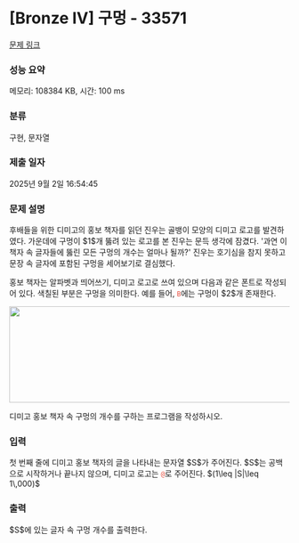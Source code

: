 # [Bronze IV] 구멍 - 33571 

[문제 링크](https://www.acmicpc.net/problem/33571) 

### 성능 요약

메모리: 108384 KB, 시간: 100 ms

### 분류

구현, 문자열

### 제출 일자

2025년 9월 2일 16:54:45

### 문제 설명

<p>후배들을 위한 디미고의 홍보 책자를 읽던 진우는 골뱅이 모양의 디미고 로고를 발견하였다. 가운데에 구멍이 $1$개 뚫려 있는 로고를 본 진우는 문득 생각에 잠겼다. '과연 이 책자 속 글자들에 뚫린 모든 구멍의 개수는 얼마나 될까?' 진우는 호기심을 참지 못하고 문장 속 글자에 포함된 구멍을 세어보기로 결심했다.</p>

<p>홍보 책자는 알파벳과 띄어쓰기, 디미고 로고로 쓰여 있으며 다음과 같은 폰트로 작성되어 있다. 색칠된 부분은 구멍을 의미한다. 예를 들어, <span style="color:#e74c3c;"><code>B</code></span>에는 구멍이 $2$개 존재한다.</p>

<p style="text-align: center;"><img alt="" src="https://upload.acmicpc.net/7fa219dd-4732-405f-a368-cdab0b53cd2e/-/preview/" style="height: 173px; width: 800px; max-width:100%"></p>

<p>디미고 홍보 책자 속 구멍의 개수를 구하는 프로그램을 작성하시오.</p>

### 입력 

 <p>첫 번째 줄에 디미고 홍보 책자의 글을 나타내는 문자열 $S$가 주어진다. $S$는 공백으로 시작하거나 끝나지 않으며, 디미고 로고는 <span style="color:#e74c3c;"><code>@</code></span>로 주어진다. $(1\leq |S|\leq 1\,000)$</p>

### 출력 

 <p>$S$에 있는 글자 속 구멍 개수를 출력한다.</p>

